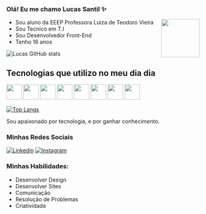 ### Olá! Eu me chamo Lucas Santil ✨

 <img align="right" style="width: 100px" src="https://media.tenor.com/yml8kcn3l6QAAAAM/ayanokoji.gif" />
 
- Sou aluno da EEEP Professora Luiza de Teodoro Vieira
- Sou Tecnico em T.I
- Sou Desenvolvedor Front-End
- Tenho 16 anos

![Lucas GitHub stats](https://github-readme-stats.vercel.app/api?username=Lucas-byte-python&show_icons=true&theme=cobalt)

## Tecnologias que utilizo no meu dia dia

  <img style="width: 40px" src="https://cdn.jsdelivr.net/gh/devicons/devicon@latest/icons/html5/html5-original.svg" />  <img style="width: 40px" src="https://cdn.jsdelivr.net/gh/devicons/devicon@latest/icons/css3/css3-original.svg" /> <img style="width: 40px" src="https://cdn.jsdelivr.net/gh/devicons/devicon@latest/icons/javascript/javascript-original.svg" /> <img  style="width: 40px" src="https://cdn.jsdelivr.net/gh/devicons/devicon@latest/icons/python/python-original.svg" /> <img style="width: 40px" src="https://cdn.jsdelivr.net/gh/devicons/devicon@latest/icons/java/java-original.svg" /> <img  style="width: 40px" src="https://cdn.jsdelivr.net/gh/devicons/devicon@latest/icons/nodejs/nodejs-original.svg" /> <img  style="width: 40px" src="https://cdn.jsdelivr.net/gh/devicons/devicon@latest/icons/react/react-original.svg" /> <img style="width: 40px" src="https://cdn.jsdelivr.net/gh/devicons/devicon@latest/icons/bootstrap/bootstrap-original.svg" />

[![Top Langs](https://github-readme-stats.vercel.app/api/top-langs/?username=Lucas-byte-python&layout=donut)](https://github.com/Lucas-byte-python/github-readme-stats)

Sou apaixonado por tecnologia, e por ganhar conhecimento.

### Minhas Redes Sociais

[![Linkedin](https://img.shields.io/badge/LinkedIn-0077B5?style=for-the-badge&logo=linkedin&logoColor=white)](https://www.linkedin.com/in/lucas-de-sousa-santil-1ab7ab2b3/)
[![Instagram](https://img.shields.io/badge/Instagram-E4405F?style=for-the-badge&logo=instagram&logoColor=white)]([https://www.linkedin.com/in/lucas-de-sousa-santil-1ab7ab2b3/](https://www.instagram.com/lucas.s_tec.info/))

### Minhas Habilidades:
- Desenvolver Design<br/>
- Desenvolver Sites<br/>
- Comunicação<br/>
- Resolução de Problemas<br/>
- Criatividade<br/>

